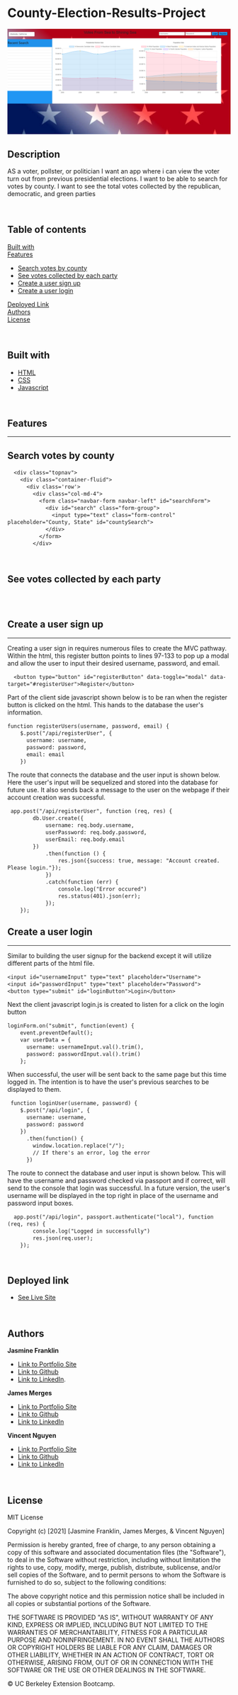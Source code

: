 # County-Election-Results-Project



![Image](./public/img/landing-page.png)

Description
------------


AS a voter, pollster, or politician I want an app where i can view the voter turn out from previous presidential elections. I want to be able to search for votes by county. I want to see the total votes collected by the republican, democratic, and green parties

<br>

## Table of contents

[Built with](#Built-with)<br>
[Features](#Features)<br>
* [Search votes by county](#Search-votes-by-county)<br>
* [See votes collected by each party](#See-votes-collected-by-each-party)<br>
* [Create a user sign up](#Create-a-user-sign-up)<br>
* [Create a user login](#Create-a-user-login)<br>

[Deployed Link](#Deployed-link)<br>
[Authors](#Authors)<br>
[License](#License)

<br>

## Built with

* [HTML](https://developer.mozilla.org/en-US/docs/Web/HTML)
* [CSS](https://developer.mozilla.org/en-US/docs/Web/CSS)
* [Javascript](https://developer.mozilla.org/en-US/docs/Web/JavaScript)

<br>

## Features
---------------------------------

## Search votes by county

```
  <div class="topnav">
    <div class="container-fluid">
      <div class='row'>
        <div class="col-md-4">
          <form class="navbar-form navbar-left" id="searchForm">
            <div id="search" class="form-group">
              <input type="text" class="form-control" placeholder="County, State" id="countySearch">
            </div>
          </form>
        </div>

```
<br>

## See votes collected by each party

```

```
<br>

## Create a user sign up
----------------------------------
Creating a user sign in requires numerous files to create the MVC pathway. Within the html, this register button points to lines 97-133 to pop up a modal and allow the user to input their desired username, password, and email.

```
  <button type="button" id="registerButton" data-toggle="modal" data-target="#registerUser">Register</button>
```
Part of the client side javascript shown below is to be ran when the register button is clicked on the html. This hands to the database the user's information.

```
function registerUsers(username, password, email) {
    $.post("/api/registerUser", {
      username: username,
      password: password,
      email: email
    })
```
The route that connects the database and the user input is shown below. Here the user's input will be sequelized and stored into the database for future use. It also sends back a message to the user on the webpage if their account creation was successful.
```
 app.post("/api/registerUser", function (req, res) {
        db.User.create({
            username: req.body.username,
            userPassword: req.body.password,
            userEmail: req.body.email
        })
            .then(function () {
                res.json({success: true, message: "Account created. Please login."});
            })
            .catch(function (err) {
                console.log("Error occured")
                res.status(401).json(err);
            });
    });
```


## Create a user login
----------------------------------
Similar to building the user signup for the backend except it will utilize different parts of the html file.
```
<input id="usernameInput" type="text" placeholder="Username">
<input id="passwordInput" type="text" placeholder="Password">
<button type="submit" id="loginButton">Login</button>
```
Next the client javascript login.js is created to listen for a click on the login button
```
loginForm.on("submit", function(event) {
    event.preventDefault();
    var userData = {
      username: usernameInput.val().trim(),
      password: passwordInput.val().trim()
    };
```
When successful, the user will be sent back to the same page but this time logged in. The intention is to have the user's previous searches to be displayed to them.
```
 function loginUser(username, password) {
    $.post("/api/login", {
      username: username,
      password: password
    })
      .then(function() {
        window.location.replace("/");
        // If there's an error, log the error
      })
```
The route to connect the database and user input is shown below. This will have the username and password checked via passport and if correct, will send to the console that login was successful. In a future version, the user's username will be displayed in the top right in place of the username and password input boxes.
```
  app.post("/api/login", passport.authenticate("local"), function (req, res) {
        console.log("Logged in successfully")
        res.json(req.user);
    });
```
<br>


## Deployed link

* [See Live Site]()

<br>

## Authors

**Jasmine Franklin** 

- [Link to Portfolio Site](https://jas-f.github.io/responsive-portfolio/index.html)
- [Link to Github](https://github.com/Jas-F/global-weather-dashboard)
- [Link to LinkedIn](https://www.linkedin.com/in/jasmine-franklin-8b08ba121).

**James Merges** 

- [Link to Portfolio Site]()
- [Link to Github]()
- [Link to LinkedIn]()

**Vincent Nguyen** 

- [Link to Portfolio Site](https://vincent-nguyen8931.github.io/Vincent-nguyen8931-portfolio/)
- [Link to Github](https://github.com/vincent-nguyen8931)
- [Link to LinkedIn](https://www.linkedin.com/in/vincent-nguyen-74226a107/)



<br>

## License

MIT License

Copyright (c) [2021] [Jasmine Franklin, James Merges, & Vincent Nguyen]

Permission is hereby granted, free of charge, to any person obtaining a copy
of this software and associated documentation files (the "Software"), to deal
in the Software without restriction, including without limitation the rights
to use, copy, modify, merge, publish, distribute, sublicense, and/or sell
copies of the Software, and to permit persons to whom the Software is
furnished to do so, subject to the following conditions:

The above copyright notice and this permission notice shall be included in all
copies or substantial portions of the Software.

THE SOFTWARE IS PROVIDED "AS IS", WITHOUT WARRANTY OF ANY KIND, EXPRESS OR
IMPLIED, INCLUDING BUT NOT LIMITED TO THE WARRANTIES OF MERCHANTABILITY,
FITNESS FOR A PARTICULAR PURPOSE AND NONINFRINGEMENT. IN NO EVENT SHALL THE
AUTHORS OR COPYRIGHT HOLDERS BE LIABLE FOR ANY CLAIM, DAMAGES OR OTHER
LIABILITY, WHETHER IN AN ACTION OF CONTRACT, TORT OR OTHERWISE, ARISING FROM,
OUT OF OR IN CONNECTION WITH THE SOFTWARE OR THE USE OR OTHER DEALINGS IN THE
SOFTWARE.

<p>&copy; UC Berkeley Extension Bootcamp.</p>
